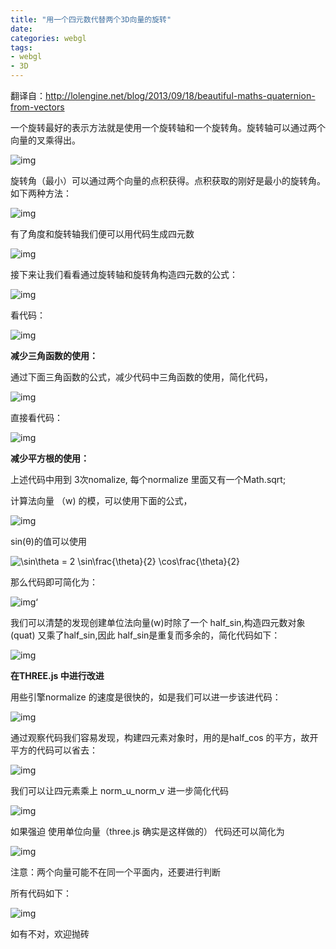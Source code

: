 ```yaml
---
title: "用一个四元数代替两个3D向量的旋转"
date: 
categories: webgl
tags: 
- webgl
- 3D
---
```


翻译自：http://lolengine.net/blog/2013/09/18/beautiful-maths-quaternion-from-vectors

一个旋转最好的表示方法就是使用一个旋转轴和一个旋转角。旋转轴可以通过两个向量的叉乘得出。

<!-- more -->

![img](https://ws4.sinaimg.cn/large/006tKfTcly1fnwuc596l5j308c05eglk.jpg)

旋转角（最小）可以通过两个向量的点积获得。点积获取的刚好是最小的旋转角。如下两种方法：

![img](https://ws3.sinaimg.cn/large/006tKfTcly1fnwucwyvstj30ab0173y9.jpg)

 

有了角度和旋转轴我们便可以用代码生成四元数

![img](https://ws3.sinaimg.cn/large/006tKfTcly1fnwudpf3moj30fp05174d.jpg)

 

接下来让我们看看通过旋转轴和旋转角构造四元数的公式：

![img](https://ws1.sinaimg.cn/large/006tKfTcly1fnwudz0wagj308s00x3y9.jpg)

看代码：

 

![img](https://ws3.sinaimg.cn/large/006tKfTcly1fnwue906smj30dt04ujrh.jpg)

 

**减少三角函数的使用：**

通过下面三角函数的公式，减少代码中三角函数的使用，简化代码，

![img](https://ws1.sinaimg.cn/large/006tKfTcly1fnwuejh6otj309w02g741.jpg)

直接看代码：

![img](https://ws1.sinaimg.cn/large/006tKfTcly1fnwueu5oxhj30gx07i0sz.jpg)

 

**减少平方根的使用：**

上述代码中用到 3次nomalize, 每个normalize 里面又有一个Math.sqrt;

 计算法向量 （w) 的模，可以使用下面的公式，

![img](https://ws4.sinaimg.cn/large/006tKfTcly1fnwuf4sjglj304s00h0gs.jpg)

 

sin(θ)的值可以使用

![$$\sin\theta = 2 \sin\frac{\theta}{2} \cos\frac{\theta}{2}$$](https://ws4.sinaimg.cn/large/006tKfTcly1fnwufgn7zuj303v00x0jc.jpg)

那么代码即可简化为：

![img](https://ws1.sinaimg.cn/large/006tKfTcly1fnwufsuwnsj30l8087mxi.jpg)‘

 

我们可以清楚的发现创建单位法向量(w)时除了一个 half_sin,构造四元数对象(quat) 又乘了half_sin,因此  half_sin是重复而多余的，简化代码如下：

![img](https://ws4.sinaimg.cn/large/006tKfTcly1fnwug3y8vej30i105naa8.jpg)

 

**在THREE.js  中进行改进**

用些引擎normalize 的速度是很快的，如是我们可以进一步该进代码：

![img](https://ws3.sinaimg.cn/large/006tKfTcly1fnwugso4cvj30m505wweo.jpg)

 

通过观察代码我们容易发现，构建四元素对象时，用的是half_cos 的平方，故开平方的代码可以省去：

![img](https://ws3.sinaimg.cn/large/006tKfTcly1fnwuh8tunmj30ho055aa5.jpg)

 

我们可以让四元素乘上 norm_u_norm_v 进一步简化代码

![img](https://ws2.sinaimg.cn/large/006tKfTcly1fnwuhisncjj30l405474d.jpg)

 

如果强迫 使用单位向量（three.js 确实是这样做的） 代码还可以简化为

![img](https://ws1.sinaimg.cn/large/006tKfTcly1fnwuhrirc8j30i703zmx4.jpg)

 

注意：两个向量可能不在同一个平面内，还要进行判断

所有代码如下：

![img](https://ws2.sinaimg.cn/large/006tKfTcly1fnwuhz37xcj30hj0eimxk.jpg)

 

如有不对，欢迎抛砖